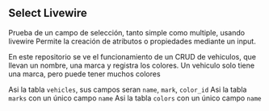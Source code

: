 ## Select Livewire

Prueba de un campo de selección, tanto simple como multiple, usando livewire
Permite la creación de atributos o propiedades mediante un input.

En este repositorio se ve el funcionamiento de un CRUD de vehiculos, que llevan un nombre, una marca y registra los colores.
Un vehiculo solo tiene una marca, pero puede tener muchos colores

Asi la tabla `vehicles`, sus campos seran `name`, `mark`, `color_id`
Asi la tabla `marks` con un único campo `name`
Asi la tabla `colors` con un único campo `name`